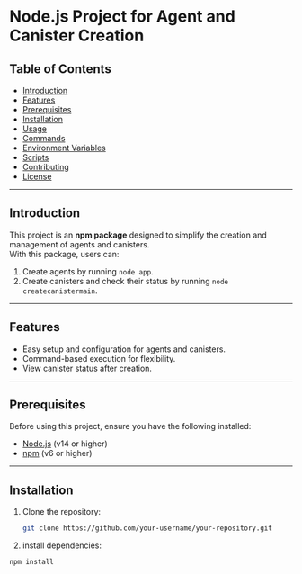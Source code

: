 # Node.js Project for Agent and Canister Creation  

## Table of Contents  
- [Introduction](#introduction)  
- [Features](#features)  
- [Prerequisites](#prerequisites)  
- [Installation](#installation)  
- [Usage](#usage)  
- [Commands](#commands)  
- [Environment Variables](#environment-variables)  
- [Scripts](#scripts)  
- [Contributing](#contributing)  
- [License](#license)  

---  

## Introduction  

This project is an **npm package** designed to simplify the creation and management of agents and canisters.  
With this package, users can:  
1. Create agents by running `node app`.  
2. Create canisters and check their status by running `node createcanistermain`.  

---  

## Features  

- Easy setup and configuration for agents and canisters.  
- Command-based execution for flexibility.  
- View canister status after creation.  

---  

## Prerequisites  

Before using this project, ensure you have the following installed:  

- [Node.js](https://nodejs.org/) (v14 or higher)  
- [npm](https://www.npmjs.com/) (v6 or higher)  

---  

## Installation  

1. Clone the repository:  
   ```bash  
   git clone https://github.com/your-username/your-repository.git  

1. install dependencies:  
 ```bash  
 npm install